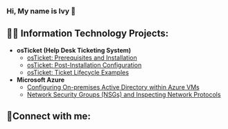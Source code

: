 ### Hi, My name is Ivy  👋
<h2>👨‍💻 Information Technology Projects:</h2>

- <b>osTicket (Help Desk Ticketing System)</b>
  - [osTicket: Prerequisites and Installation](https://github.com/ifullen/osticket-prereqs)
  - [osTicket: Post-Installation Configuration](https://github.com/ifullen/post-install-config)
  - [osTicket: Ticket Lifecycle Examples](https://github.com/ifullen/ticket-lifecycle)
- <b>Microsoft Azure</b>
  - [Configuring On-premises Active Directory within Azure VMs](https://github.com/ifullen/configure-ad)
  - [Network Security Groups (NSGs) and Inspecting Network Protocols](https://github.com/ifullen/azure-network-protocols)

<h2>🤳Connect with me:</h2>

<!--
**Ifullen/IFULLEN** is a ✨ _special_ ✨ repository because its `README.md` (this file) appears on your GitHub profile.

Here are some ideas to get you started:

- 🔭 I’m currently working on ...
- 🌱 I’m currently learning ...
- 👯 I’m looking to collaborate on ...
- 🤔 I’m looking for help with ...
- 💬 Ask me about ...
- 📫 How to reach me: ...
- 😄 Pronouns: ...
- ⚡ Fun fact: ...
-->
